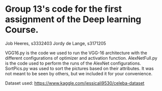 # Group 13's code for the first assignment of the Deep learning Course.
Job Heeres, s3332403
Jordy de Lange, s3171205

VGG16.py is the code we used to run the VGG-16 architecture with the different configurations of optimizer and activation function.
AlexNetFull.py is the code used to perform the runs of the AlexNet configurations.
SortPics.py was used to sort the pictures based on their attributes. It was not meant to be seen by others, but we included it for your convenience.

Dataset used: https://www.kaggle.com/jessicali9530/celeba-dataset
